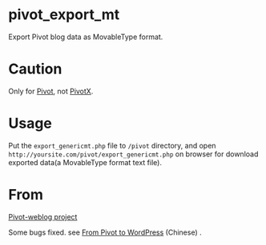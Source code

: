 # pivot_export_mt

Export Pivot blog data as MovableType format.

# Caution

Only for [Pivot](http://pivotlog.net), not [PivotX](http://pivotx.net).

# Usage

Put the `export_genericmt.php` file to `/pivot` directory, and open `http://yoursite.com/pivot/export_genericmt.php` on browser for download exported data(a MovableType format text file).

# From

[Pivot-weblog project](https://sourceforge.net/p/pivot-weblog/code/HEAD/tree/misc/export-scripts/export_genericmt.php)

Some bugs fixed. see [From Pivot to WordPress](http://mental.we8log.com/mental/entry/198/my\_weblog) (Chinese) .
